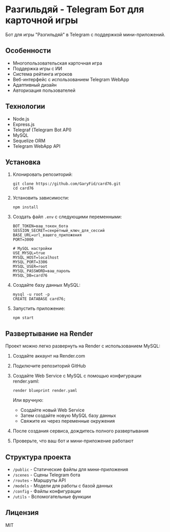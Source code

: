# Разгильдяй - Telegram Бот для карточной игры

Бот для игры "Разгильдяй" в Telegram с поддержкой мини-приложений.

## Особенности

- Многопользовательская карточная игра
- Поддержка игры с ИИ
- Система рейтинга игроков
- Веб-интерфейс с использованием Telegram WebApp
- Адаптивный дизайн
- Авторизация пользователей

## Технологии

- Node.js
- Express.js
- Telegraf (Telegram Bot API)
- MySQL
- Sequelize ORM
- Telegram WebApp API

## Установка

1. Клонировать репозиторий:
   ```
   git clone https://github.com/GaryFid/card76.git
   cd card76
   ```

2. Установить зависимости:
   ```
   npm install
   ```

3. Создать файл `.env` с следующими переменными:
   ```
   BOT_TOKEN=ваш_токен_бота
   SESSION_SECRET=секретный_ключ_для_сессий
   BASE_URL=url_вашего_приложения
   PORT=3000
   
   # MySQL настройки
   USE_MYSQL=true
   MYSQL_HOST=localhost
   MYSQL_PORT=3306
   MYSQL_USER=root
   MYSQL_PASSWORD=ваш_пароль
   MYSQL_DB=card76
   ```

4. Создайте базу данных MySQL:
   ```
   mysql -u root -p
   CREATE DATABASE card76;
   ```

5. Запустить приложение:
   ```
   npm start
   ```

## Развертывание на Render

Проект можно легко развернуть на Render с использованием MySQL:

1. Создайте аккаунт на Render.com
2. Подключите репозиторий GitHub
3. Создайте Web Service с MySQL с помощью конфигурации render.yaml:
   ```
   render blueprint render.yaml
   ```
   
   Или вручную:
   - Создайте новый Web Service
   - Затем создайте новую MySQL базу данных
   - Свяжите их через переменные окружения

4. После создания сервиса, дождитесь полного развертывания
5. Проверьте, что ваш бот и мини-приложение работают

## Структура проекта

- `/public` - Статические файлы для мини-приложения
- `/scenes` - Сцены Telegram бота
- `/routes` - Маршруты API
- `/models` - Модели для работы с базой данных
- `/config` - Файлы конфигурации
- `/utils` - Вспомогательные функции

## Лицензия

MIT 